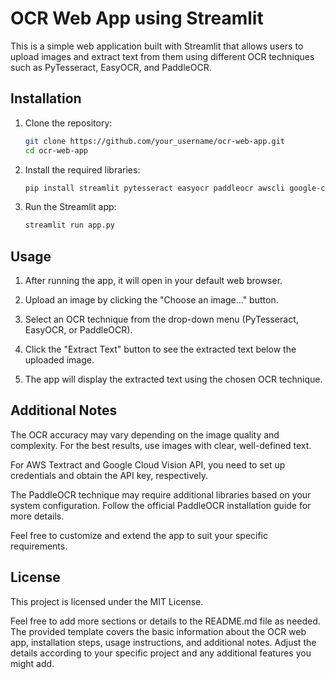 # OCR Web App using Streamlit

This is a simple web application built with Streamlit that allows users to upload images and extract text from them using different OCR techniques such as PyTesseract, EasyOCR, and PaddleOCR.

## Installation

1. Clone the repository:
   ```bash
   git clone https://github.com/your_username/ocr-web-app.git
   cd ocr-web-app
   ```
2. Install the required libraries:

   ```bash
   pip install streamlit pytesseract easyocr paddleocr awscli google-cloud-vision

   ```

3. Run the Streamlit app:
   ```bash
   streamlit run app.py
   ```

## Usage

1. After running the app, it will open in your default web browser.

2. Upload an image by clicking the "Choose an image..." button.

3. Select an OCR technique from the drop-down menu (PyTesseract, EasyOCR, or PaddleOCR).

4. Click the "Extract Text" button to see the extracted text below the uploaded image.

5. The app will display the extracted text using the chosen OCR technique.

## Additional Notes

The OCR accuracy may vary depending on the image quality and complexity. For the best results, use images with clear, well-defined text.

For AWS Textract and Google Cloud Vision API, you need to set up credentials and obtain the API key, respectively.

The PaddleOCR technique may require additional libraries based on your system configuration. Follow the official PaddleOCR installation guide for more details.

Feel free to customize and extend the app to suit your specific requirements.

## License

This project is licensed under the MIT License.

Feel free to add more sections or details to the README.md file as needed. The provided template covers the basic information about the OCR web app, installation steps, usage instructions, and additional notes. Adjust the details according to your specific project and any additional features you might add.
